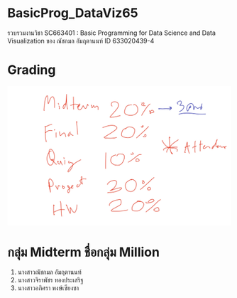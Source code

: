 # BasicProg_DataViz65
รวบรวมงานวิชา SC663401 : Basic Programming for Data Science and Data Visualization ของ ณัชกมล อัมฤตานนท์ ID 633020439-4

# Grading
![grading image](Grading.jpg)

# กลุ่ม Midterm ชื่อกลุ่ม Million
1. นางสาวณัชกมล อัมฤตานนท์
2. นางสาวจิราพัชร ทองประเสริฐ
3. นางสาวอภิศรา พงษ์เซียงซา
